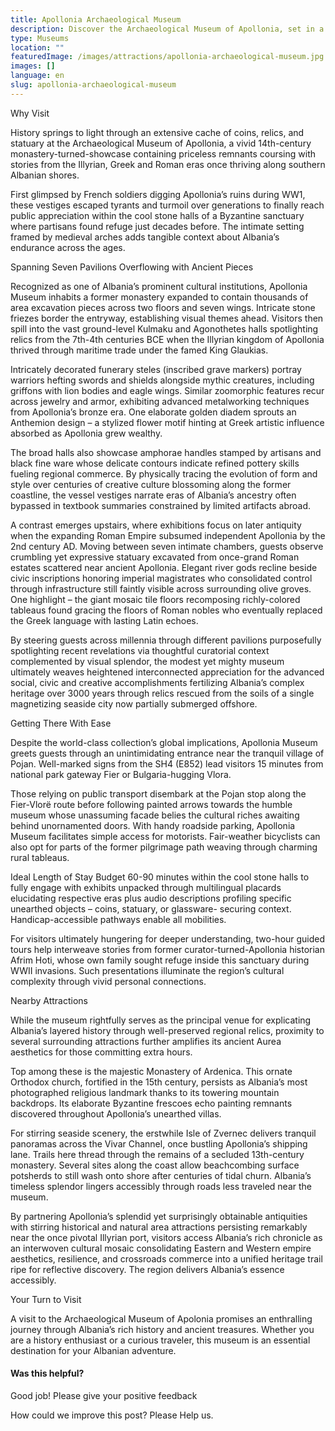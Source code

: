 ```yaml
---
title: Apollonia Archaeological Museum
description: Discover the Archaeological Museum of Apollonia, set in a 14th-century building, showcasing an extensive range of Albania's historical artifacts, including a remarkable coin collection.
type: Museums
location: ""
featuredImage: /images/attractions/apollonia-archaeological-museum.jpg
images: []
language: en
slug: apollonia-archaeological-museum
---
```


Why Visit

History springs to light through an extensive cache of coins, relics, and statuary at the Archaeological Museum of Apollonia, a vivid 14th-century monastery-turned-showcase containing priceless remnants coursing with stories from the Illyrian, Greek and Roman eras once thriving along southern Albanian shores.

First glimpsed by French soldiers digging Apollonia’s ruins during WW1, these vestiges escaped tyrants and turmoil over generations to finally reach public appreciation within the cool stone halls of a Byzantine sanctuary where partisans found refuge just decades before. The intimate setting framed by medieval arches adds tangible context about Albania’s endurance across the ages.

Spanning Seven Pavilions Overflowing with Ancient Pieces

Recognized as one of Albania’s prominent cultural institutions, Apollonia Museum inhabits a former monastery expanded to contain thousands of area excavation pieces across two floors and seven wings. Intricate stone friezes border the entryway, establishing visual themes ahead. Visitors then spill into the vast ground-level Kulmaku and Agonothetes halls spotlighting relics from the 7th-4th centuries BCE when the Illyrian kingdom of Apollonia thrived through maritime trade under the famed King Glaukias.

Intricately decorated funerary steles (inscribed grave markers) portray warriors hefting swords and shields alongside mythic creatures, including griffons with lion bodies and eagle wings. Similar zoomorphic features recur across jewelry and armor, exhibiting advanced metalworking techniques from Apollonia’s bronze era. One elaborate golden diadem sprouts an Anthemion design – a stylized flower motif hinting at Greek artistic influence absorbed as Apollonia grew wealthy.

The broad halls also showcase amphorae handles stamped by artisans and black fine ware whose delicate contours indicate refined pottery skills fueling regional commerce. By physically tracing the evolution of form and style over centuries of creative culture blossoming along the former coastline, the vessel vestiges narrate eras of Albania’s ancestry often bypassed in textbook summaries constrained by limited artifacts abroad.

A contrast emerges upstairs, where exhibitions focus on later antiquity when the expanding Roman Empire subsumed independent Apollonia by the 2nd century AD. Moving between seven intimate chambers, guests observe crumbling yet expressive statuary excavated from once-grand Roman estates scattered near ancient Apollonia. Elegant river gods recline beside civic inscriptions honoring imperial magistrates who consolidated control through infrastructure still faintly visible across surrounding olive groves. One highlight – the giant mosaic tile floors recomposing richly-colored tableaus found gracing the floors of Roman nobles who eventually replaced the Greek language with lasting Latin echoes.

By steering guests across millennia through different pavilions purposefully spotlighting recent revelations via thoughtful curatorial context complemented by visual splendor, the modest yet mighty museum ultimately weaves heightened interconnected appreciation for the advanced social, civic and creative accomplishments fertilizing Albania’s complex heritage over 3000 years through relics rescued from the soils of a single magnetizing seaside city now partially submerged offshore.

Getting There With Ease

Despite the world-class collection’s global implications, Apollonia Museum greets guests through an unintimidating entrance near the tranquil village of Pojan. Well-marked signs from the SH4 (E852) lead visitors 15 minutes from national park gateway Fier or Bulgaria-hugging Vlora.

Those relying on public transport disembark at the Pojan stop along the Fier-Vlorë route before following painted arrows towards the humble museum whose unassuming facade belies the cultural riches awaiting behind unornamented doors. With handy roadside parking, Apollonia Museum facilitates simple access for motorists. Fair-weather bicyclists can also opt for parts of the former pilgrimage path weaving through charming rural tableaus.

Ideal Length of Stay Budget 60-90 minutes within the cool stone halls to fully engage with exhibits unpacked through multilingual placards elucidating respective eras plus audio descriptions profiling specific unearthed objects – coins, statuary, or glassware- securing context. Handicap-accessible pathways enable all mobilities.

For visitors ultimately hungering for deeper understanding, two-hour guided tours help interweave stories from former curator-turned-Apollonia historian Afrim Hoti, whose own family sought refuge inside this sanctuary during WWII invasions. Such presentations illuminate the region’s cultural complexity through vivid personal connections.

Nearby Attractions

While the museum rightfully serves as the principal venue for explicating Albania’s layered history through well-preserved regional relics, proximity to several surrounding attractions further amplifies its ancient Aurea aesthetics for those committing extra hours.

Top among these is the majestic Monastery of Ardenica. This ornate Orthodox church, fortified in the 15th century, persists as Albania’s most photographed religious landmark thanks to its towering mountain backdrops. Its elaborate Byzantine frescoes echo painting remnants discovered throughout Apollonia’s unearthed villas.

For stirring seaside scenery, the erstwhile Isle of Zvernec delivers tranquil panoramas across the Vivar Channel, once bustling Apollonia’s shipping lane. Trails here thread through the remains of a secluded 13th-century monastery. Several sites along the coast allow beachcombing surface potsherds to still wash onto shore after centuries of tidal churn. Albania’s timeless splendor lingers accessibly through roads less traveled near the museum.

By partnering Apollonia’s splendid yet surprisingly obtainable antiquities with stirring historical and natural area attractions persisting remarkably near the once pivotal Illyrian port, visitors access Albania’s rich chronicle as an interwoven cultural mosaic consolidating Eastern and Western empire aesthetics, resilience, and crossroads commerce into a unified heritage trail ripe for reflective discovery. The region delivers Albania’s essence accessibly.

Your Turn to Visit

A visit to the Archaeological Museum of Apolonia promises an enthralling journey through Albania’s rich history and ancient treasures. Whether you are a history enthusiast or a curious traveler, this museum is an essential destination for your Albanian adventure.

#### Was this helpful?

 

Good job! Please give your positive feedback

How could we improve this post? Please Help us.